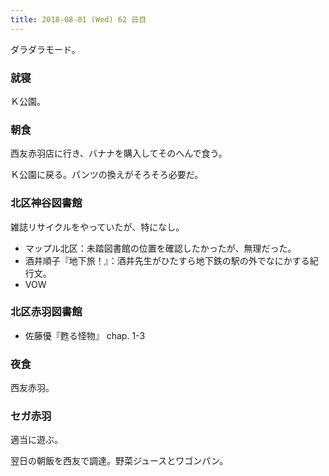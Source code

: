 ```yaml
---
title: 2018-08-01 (Wed) 62 日目
---
```


ダラダラモード。

### 就寝

Ｋ公園。

### 朝食

西友赤羽店に行き、バナナを購入してそのへんで食う。

Ｋ公園に戻る。パンツの換えがそろそろ必要だ。

### 北区神谷図書館

雑誌リサイクルをやっていたが、特になし。

* マップル北区：未踏図書館の位置を確認したかったが、無理だった。
* 酒井順子『地下旅！』：酒井先生がひたすら地下鉄の駅の外でなにかする紀行文。
* VOW

### 北区赤羽図書館

* 佐藤優『甦る怪物』 chap. 1-3

### 夜食

西友赤羽。

### セガ赤羽

適当に遊ぶ。

翌日の朝飯を西友で調達。野菜ジュースとワゴンパン。
